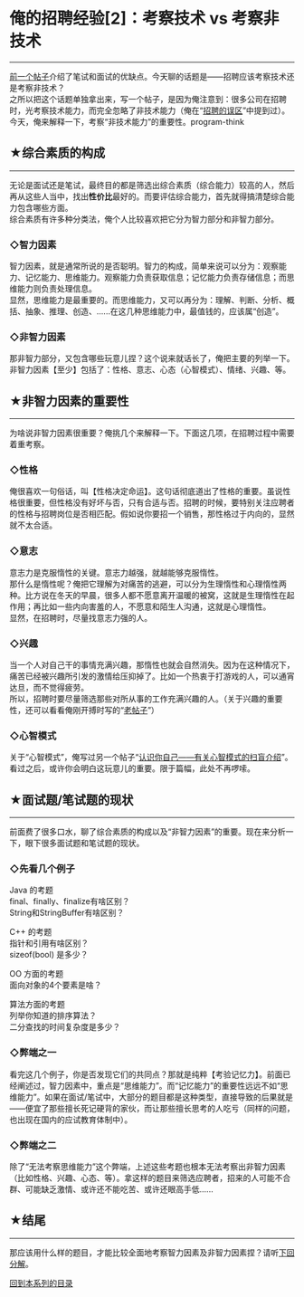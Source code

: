 # 俺的招聘经验[2]：考察技术 vs 考察非技术 

-----

 [前一个帖子](https://program-think.blogspot.com/2011/03/hiring-experience-1.html)介绍了笔试和面试的优缺点。今天聊的话题是——招聘应该考察技术还是考察非技术？  
 之所以把这个话题单独拿出来，写一个帖子，是因为俺注意到：很多公司在招聘时，光考察技术能力，而完全忽略了非技术能力（俺在“[招聘的误区](https://program-think.blogspot.com/2009/04/defect-of-hire.html)”中提到过）。今天，俺来解释一下，考察“非技术能力”的重要性。program-think  
   
   
 ## ★综合素质的构成
--------

  
 无论是面试还是笔试，最终目的都是筛选出综合素质（综合能力）较高的人，然后再从这些人当中，找出**性价比**最好的。而要评估综合能力，首先就得搞清楚综合能力包含哪些方面。  
 综合素质有许多种分类法，俺个人比较喜欢把它分为智力部分和非智力部分。  
   
 ### ◇智力因素

  
 智力因素，就是通常所说的是否聪明。智力的构成，简单来说可以分为：观察能力、记忆能力、思维能力。观察能力负责获取信息；记忆能力负责存储信息；而思维能力则负责处理信息。  
 显然，思维能力是最重要的。而思维能力，又可以再分为：理解、判断、分析、概括、抽象、推理、创造、......在这几种思维能力中，最值钱的，应该属“创造”。  
   
 ### ◇非智力因素

  
 那非智力部分，又包含哪些玩意儿捏？这个说来就话长了，俺把主要的列举一下。非智力因素【至少】包括了：性格、意志、心态（心智模式）、情绪、兴趣、等。  
   
   
 ## ★非智力因素的重要性
----------

  
 为啥说非智力因素很重要？俺挑几个来解释一下。下面这几项，在招聘过程中需要着重考察。  
   
 ### ◇性格

  
 俺很喜欢一句俗话，叫【性格决定命运】。这句话彻底道出了性格的重要。虽说性格很重要，但性格没有好坏与否，只有合适与否。招聘的时候，要特别关注应聘者的性格与招聘岗位是否相匹配。假如说你要招一个销售，那性格过于内向的，显然就不太合适。  
   
 ### ◇意志

  
 意志力是克服惰性的关键。意志力越强，就越能够克服惰性。  
 那什么是惰性呢？俺把它理解为对痛苦的逃避，可以分为生理惰性和心理惰性两种。比方说在冬天的早晨，很多人都不愿意离开温暖的被窝，这就是生理惰性在起作用；再比如一些内向害羞的人，不愿意和陌生人沟通，这就是心理惰性。  
 显然，在招聘时，尽量找意志力强的人。  
   
 ### ◇兴趣

  
 当一个人对自己干的事情充满兴趣，那惰性也就会自然消失。因为在这种情况下，痛苦已经被兴趣所引发的激情给压抑掉了。比如一个热衷于打游戏的人，可以通宵达旦，而不觉得疲劳。  
 所以，招聘时要尽量筛选那些对所从事的工作充满兴趣的人。（关于兴趣的重要性，还可以看看俺刚开搏时写的“[老帖子](https://program-think.blogspot.com/2009/01/1.html)”）  
   
 ### ◇心智模式

  
 关于“心智模式”，俺写过另一个帖子“[认识你自己——有关心智模式的扫盲介绍](https://program-think.blogspot.com/2010/02/about-mental-model.html)”。看过之后，或许你会明白这玩意儿的重要。限于篇幅，此处不再啰嗦。  
   
   
 ## ★面试题/笔试题的现状
-----------

  
 前面费了很多口水，聊了综合素质的构成以及“非智力因素”的重要。现在来分析一下，眼下很多面试题和笔试题的现状。  
   
 ### ◇先看几个例子

  
 Java 的考题  
 final、finally、finalize有啥区别？  
 String和StringBuffer有啥区别？  
   
 C++ 的考题  
 指针和引用有啥区别？  
 sizeof(bool) 是多少？  
   
 OO 方面的考题  
 面向对象的4个要素是啥？  
   
 算法方面的考题  
 列举你知道的排序算法？  
 二分查找的时间复杂度是多少？  
   
 ### ◇弊端之一

  
 看完这几个例子，你是否发现它们的共同点？那就是纯粹【考验记忆力】。前面已经阐述过，智力因素中，重点是“思维能力”。而“记忆能力”的重要性远远不如“思维能力”。如果在面试/笔试中，大部分的题目都是这种类型，直接导致的后果就是——便宜了那些擅长死记硬背的家伙，而让那些擅长思考的人吃亏（同样的问题，也出现在国内的应试教育体制中）。  
   
 ### ◇弊端之二

  
 除了“无法考察思维能力”这个弊端，上述这些考题也根本无法考察出非智力因素（比如性格、兴趣、心态、等）。拿这样的题目来筛选应聘者，招来的人可能不合群、可能缺乏激情、或许还不能吃苦、或许还眼高手低......  
   
   
 ## ★结尾
---

  
 那应该用什么样的题目，才能比较全面地考察智力因素及非智力因素捏？请听[下回分解](https://program-think.blogspot.com/2011/05/hiring-experience-3.html)。  
   
   
 [回到本系列的目录](https://program-think.blogspot.com/2011/03/hiring-experience-0.html#index) 